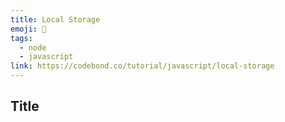 ```yaml
---
title: Local Storage
emoji: 📝
tags:
  - node
  - javascript
link: https://codebond.co/tutorial/javascript/local-storage
---
```


## Title

